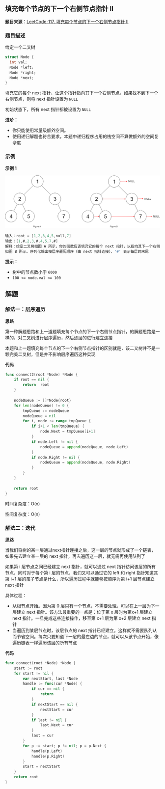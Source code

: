 ## 填充每个节点的下一个右侧节点指针 II

**题目来源**：[LeetCode-117. 填充每个节点的下一个右侧节点指针 II](https://leetcode-cn.com/problems/populating-next-right-pointers-in-each-node-ii/)

### 题目描述

给定一个二叉树

```go
struct Node {
  int val;
  Node *left;
  Node *right;
  Node *next;
}
```

填充它的每个 next 指针，让这个指针指向其下一个右侧节点。如果找不到下一个右侧节点，则将 next 指针设置为 `NULL`

初始状态下，所有 next 指针都被设置为 `NULL`

**进阶：**

- 你只能使用常量级额外空间。
- 使用递归解题也符合要求，本题中递归程序占用的栈空间不算做额外的空间复杂度

### 示例

**示例 1**

![image](https://github.com/Rain-Life/algorithm-go/blob/master/photos/BinaryTree/117/117-1.png)

```go
输入：root = [1,2,3,4,5,null,7]
输出：[1,#,2,3,#,4,5,7,#]
解释：给定二叉树如图 A 所示，你的函数应该填充它的每个 next 指针，以指向其下一个右侧节点，
如图 B 所示。序列化输出按层序遍历顺序（由 next 指针连接），'#' 表示每层的末尾
```

**提示：**

- 树中的节点数小于 `6000`
- `100 <= node.val <= 100`

## 解题

### 解法一：层序遍历

**思路**

第一种解题思路和上一道题填充每个节点的下一个右侧节点指针，的解题思路是一样的，对二叉树进行层序遍历，然后逐层的进行建立连接

本题和上一题填充每个节点的下一个右侧节点指针的区别就是，该二叉树并不是一颗完美二叉树，但是并不影响层序遍历这种实现

**代码**

```go
func connect2(root *Node) *Node {
	if root == nil {
		return  root
	}

	nodeQueue := []*Node{root}
	for len(nodeQueue) != 0 {
		tmpQueue := nodeQueue
		nodeQueue = nil
		for i, node := range tmpQueue {
			if i+1 < len(tmpQueue) {
				node.Next = tmpQueue[i+1]
			}
			if node.Left != nil {
				nodeQueue = append(nodeQueue, node.Left)
			}
			if node.Right != nil {
				nodeQueue = append(nodeQueue, node.Right)
			}
		}
	}

	return root
}
```

时间复杂度：O(n)

空间复杂度：O(n)

### 解法二：迭代

**思路**

当我们将树的某一层通过next指针连接之后，这一层的节点就形成了一个链表，如果先去建立某一层的 next 指针，再去遍历这一层，就无需再使用队列了

如果第 i 层节点之间已经建立 next 指针，就可以通过 next 指针访问该层的所有节点，同时对于每个第 i 层的节点，我们又可以通过它的 left 和 right 指针知道其第 i+1 层的孩子节点是什么，所以遍历过程中就能够按顺序为第 i+1 层节点建立 next 指针

具体过程：

- 从根节点开始。因为第 0 层只有一个节点，不需要处理。可以在上一层为下一层建立 next 指针。该方法最重要的一点是：位于第 x 层时为第x+1 层建立 next 指针。一旦完成这些连接操作，移至第 x+1 层为第 x+2 层建立 next 指针
- 当遍历到某层节点时，该层节点的 next 指针已经建立。这样就不需要队列从而节省空间。每次只要知道下一层的最左边的节点，就可以从该节点开始，像遍历链表一样遍历该层的所有节点

**代码**

```go
func connect(root *Node) *Node {
    start := root
    for start != nil {
        var nextStart, last *Node
        handle := func(cur *Node) {
            if cur == nil {
                return
            }
            if nextStart == nil {
                nextStart = cur
            }
            if last != nil {
                last.Next = cur
            }
            last = cur
        }
        for p := start; p != nil; p = p.Next {
            handle(p.Left)
            handle(p.Right)
        }
        start = nextStart
    }
    return root
}
```